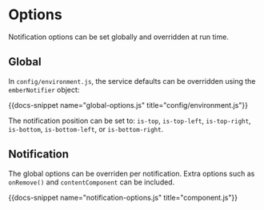 # Options

Notification options can be set globally and overridden at run time.

## Global

In `config/environment.js`, the service defaults can be overridden using 
the `emberNotifier` object:

{{docs-snippet name="global-options.js" title="config/environment.js"}}

The notification position can be set to: `is-top`, `is-top-left`, 
`is-top-right`, `is-bottom`, `is-bottom-left`, or `is-bottom-right`.

## Notification

The global options can be overriden per notification. Extra options 
such as `onRemove()` and `contentComponent` can be included.

{{docs-snippet name="notification-options.js" title="component.js"}}
